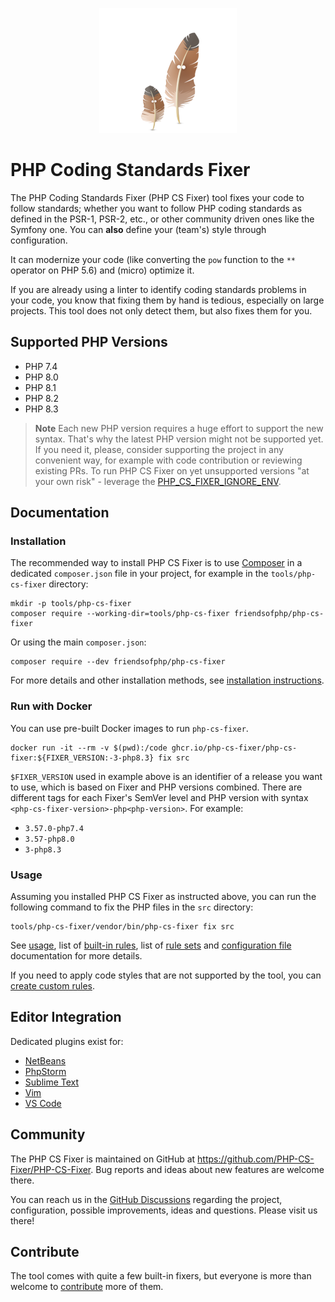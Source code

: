 <p align="center">
    <a href="https://cs.symfony.com">
        <img src="./logo.png" title="PHP CS Fixer" alt="PHP CS Fixer logo">
    </a>
</p>

# PHP Coding Standards Fixer

The PHP Coding Standards Fixer (PHP CS Fixer) tool fixes your code to follow standards;
whether you want to follow PHP coding standards as defined in the PSR-1, PSR-2, etc.,
or other community driven ones like the Symfony one.
You can **also** define your (team's) style through configuration.

It can modernize your code (like converting the `pow` function to the `**` operator on PHP 5.6)
and (micro) optimize it.

If you are already using a linter to identify coding standards problems in your
code, you know that fixing them by hand is tedious, especially on large
projects. This tool does not only detect them, but also fixes them for you.

## Supported PHP Versions

- PHP 7.4
- PHP 8.0
- PHP 8.1
- PHP 8.2
- PHP 8.3

> **Note**
> Each new PHP version requires a huge effort to support the new syntax.
> That's why the latest PHP version might not be supported yet. If you need it,
> please, consider supporting the project in any convenient way, for example
> with code contribution or reviewing existing PRs. To run PHP CS Fixer on yet
> unsupported versions "at your own risk" - leverage the
> [PHP_CS_FIXER_IGNORE_ENV](./doc/usage.rst#environment-options).

## Documentation

### Installation

The recommended way to install PHP CS Fixer is to use [Composer](https://getcomposer.org/download/)
in a dedicated `composer.json` file in your project, for example in the
`tools/php-cs-fixer` directory:

```console
mkdir -p tools/php-cs-fixer
composer require --working-dir=tools/php-cs-fixer friendsofphp/php-cs-fixer
```

Or using the main `composer.json`:

```console
composer require --dev friendsofphp/php-cs-fixer
```

For more details and other installation methods, see
[installation instructions](./doc/installation.rst).

### Run with Docker

You can use pre-built Docker images to run `php-cs-fixer`.

```console
docker run -it --rm -v $(pwd):/code ghcr.io/php-cs-fixer/php-cs-fixer:${FIXER_VERSION:-3-php8.3} fix src
```

`$FIXER_VERSION` used in example above is an identifier of a release you want to use, which is based on Fixer and PHP versions combined. There are different tags for each Fixer's SemVer level and PHP version with syntax `<php-cs-fixer-version>-php<php-version>`. For example:

- `3.57.0-php7.4`
- `3.57-php8.0`
- `3-php8.3`

### Usage

Assuming you installed PHP CS Fixer as instructed above, you can run the
following command to fix the PHP files in the `src` directory:

```console
tools/php-cs-fixer/vendor/bin/php-cs-fixer fix src
```

See [usage](./doc/usage.rst), list of [built-in rules](./doc/rules/index.rst), list of [rule sets](./doc/ruleSets/index.rst)
and [configuration file](./doc/config.rst) documentation for more details.

If you need to apply code styles that are not supported by the tool, you can
[create custom rules](./doc/custom_rules.rst).

## Editor Integration

Dedicated plugins exist for:

- [NetBeans](https://plugins.netbeans.apache.org/catalogue/?id=36)
- [PhpStorm](https://www.jetbrains.com/help/phpstorm/using-php-cs-fixer.html)
- [Sublime Text](https://github.com/benmatselby/sublime-phpcs)
- [Vim](https://github.com/stephpy/vim-php-cs-fixer)
- [VS Code](https://github.com/junstyle/vscode-php-cs-fixer)

## Community

The PHP CS Fixer is maintained on GitHub at <https://github.com/PHP-CS-Fixer/PHP-CS-Fixer>.
Bug reports and ideas about new features are welcome there.

You can reach us in the [GitHub Discussions](https://github.com/PHP-CS-Fixer/PHP-CS-Fixer/discussions/) regarding the
project, configuration, possible improvements, ideas and questions. Please visit us there!

## Contribute

The tool comes with quite a few built-in fixers, but everyone is more than
welcome to [contribute](CONTRIBUTING.md) more of them.

